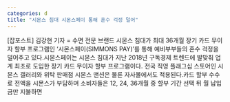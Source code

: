 ```yaml
---
categories: d
title: "시몬스 침대 시몬스페이 통해 혼수 걱정 덜어"
---
```

[잡포스트] 김강현 기자 = 수면 전문 브랜드 시몬스 침대가 최대 36개월 장기 카드 무이자 할부 프로그램인 ‘시몬스페이(SIMMONS PAY)’를 통해 예비부부들의 혼수 걱정을 덜어주고 있다.시몬스페이는 시몬스 침대가 지난 2018년 구독경제 트렌드에 발맞춰 업계 최초로 도입한 장기 카드 무이자 할부 프로그램이다. 전국 직영 플래그십 스토어인 시몬스 갤러리와 위탁 판매점 시몬스 맨션은 물론 자사몰에서도 적용된다.카드 할부 수수료 전액을 시몬스가 부담하며 소비자들은 12, 24, 36개월 중 할부 기간 선택 뒤 월 납입금만 지불하면